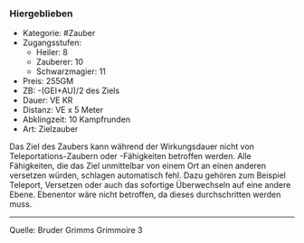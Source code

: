 ### Hiergeblieben

- Kategorie: #Zauber
- Zugangsstufen:
  - Heiler: 8
  - Zauberer: 10
  - Schwarzmagier: 11
- Preis: 255GM
- ZB: -(GEI+AU)/2 des Ziels
- Dauer: VE KR
- Distanz: VE x 5 Meter
- Abklingzeit: 10 Kampfrunden
- Art: Zielzauber

Das Ziel des Zaubers kann während der Wirkungsdauer nicht von Teleportations-Zaubern oder -Fähigkeiten betroffen werden. Alle Fähigkeiten, die das Ziel unmittelbar von einem Ort an einen anderen versetzen würden, schlagen automatisch fehl. Dazu gehören zum Beispiel Teleport, Versetzen oder auch das sofortige Überwechseln auf eine andere Ebene. Ebenentor wäre nicht betroffen, da dieses durchschritten werden muss.

---

Quelle: Bruder Grimms Grimmoire 3
